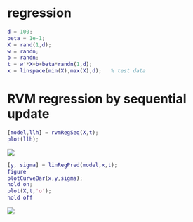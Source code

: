 # regression
```matlab
d = 100;
beta = 1e-1;
X = rand(1,d);
w = randn;
b = randn;
t = w'*X+b+beta*randn(1,d);
x = linspace(min(X),max(X),d);   % test data
```
# RVM regression by sequential update
```matlab
[model,llh] = rvmRegSeq(X,t);
plot(llh);
```

![](rvmRegSeq_demo_images/)

```matlab
[y, sigma] = linRegPred(model,x,t);
figure
plotCurveBar(x,y,sigma);
hold on;
plot(X,t,'o');
hold off
```

![](rvmRegSeq_demo_images/)

